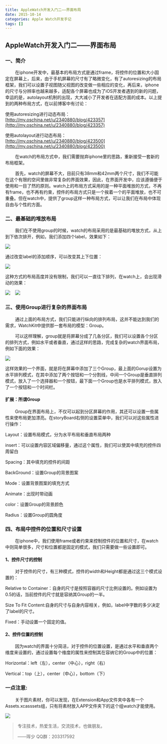 ```yaml
---
title: AppleWatch开发入门二——界面布局
date: 2015-10-14
categories: Apple Watch开发手记
tags: []
---
```

## AppleWatch开发入门二——界面布局

### 一、简介

        在iphone开发中，最基本的布局方式是通过frame，将控件的位置和大小固定在屏幕上，后来，由于手机屏幕的尺寸有了略微变化，有了autoresizing的布局框架，我们可以设置子视图随父视图的改变做一些相应的变化，再后来，iphone的尺寸与分辨率也越来越多，适配各个屏幕也成为了iOS开发者遇到的新的问题，幸运的是，autolayout机制的出现，大大减小了开发者在适配方面的成本。以上提到的两种布局方式，在以前博客中有讨论：

使用autoresizing进行动态布局：[http://my.oschina.net/u/2340880/blog/423357](http://my.oschina.net/u/2340880/blog/423357)

使用autolayout进行动态布局：[http://my.oschina.net/u/2340880/blog/423500](http://my.oschina.net/u/2340880/blog/423500)

        在watch的布局方式中，我们需要抛弃iphone里的思路，重新接受一套新的布局框架。

        首先，watch的屏幕不大，目前只有38mm和42mm两个尺寸，我们不可能在这个有限的空间里做非常复杂的界面效果，因此，在界面开发中，应该遵循便于使用和一目了然的原则。watch上的布局方式采用的是一种平面堆放的方式，不再有frame，也不再有约束，控件的布局方式只是一个挨着一个的平面堆放，也不可重叠。但在watch中，提供了group这样一种布局方式，可以让我们在布局中体现自由与个性的方面。         

### 二、最基础的堆放布局

        我们在不使用group的时候，watch的布局采用的是最基础的堆放方式，从上到下依次排开，例如，我们添加四个label，效果如下：

![](http://static.oschina.net/uploads/space/2015/1014/140603_GZgH_2340880.png)

通过改变label的添加顺序，可以改变其上下位置：

![](http://static.oschina.net/uploads/space/2015/1014/140712_inlI_2340880.png)

这种方式的布局高度并没有限制，我们可以一直往下排列，在watch上，会出现滑动的效果：

![](http://static.oschina.net/uploads/space/2015/1014/140944_AZT7_2340880.png)    ![](http://static.oschina.net/uploads/space/2015/1014/144748_Ewoz_2340880.png)

### 三、使用Group进行复杂的界面布局

        通过上面的布局方式，我们只能进行纵向的排列布局，这并不能达到我们的需求，WatchKit中提供那一套布局的模型：Group。

        可以这样理解，group就是将屏幕分成了几各分区，我们可以设置各个分区的排列方式，例如水平或者垂直，通过这样的思路，完成复杂的watch界面布局，例如下面的效果：

![](http://static.oschina.net/uploads/space/2015/1014/150437_pwgQ_2340880.png)

这样效果的一个界面，就是将在屏幕中添加了三个Group，最上面的Gorup设置为水平排列模式，在其中添加了两个按钮和一个分割线，中间一个Group是垂直排列模式，放入了一个选择器和一个按钮，最下面一个Group也是水平排列模式，放入了一个按钮和一个时间栏。

#### 扩展：所谓Group

        Group在界面布局上，不仅可以起到分区屏幕的作用，其还可以设置一些属性来使布局更加漂亮。在storyBoard右侧的设置菜单中，我们可以对这些属性进行操作：

Layout：设置布局模式，分为水平布局和垂直布局两种

insert：可以设置内容区域偏移量，通过这个属性，我们可以使其中填充的控件四周留白

Spacing：其中填充的控件的间距

BackGround：设置Group的背景图案

Mode：设置背景图案的填充方式

Animate：出现时带动画

color：设置Group的背景颜色

Radius：设置Group的圆角度

### 四、布局中控件的位置和尺寸设置

        在iphone中，我们使用frame或者约束来控制控件的位置和尺寸，在watch中则简单很多，尺寸和位置都是固定的模式，我们只需要做一些设置即可。

#### 1、控件尺寸的控制

        对于控件的尺寸，有三种模式，控件的width和Height都是通过这三个模式设置的：

Relative to Container：自身的尺寸是按照容器的尺寸比例设置的。例如设置为0.5的话，当前控件的尺寸就是容纳其Group的一半。

Size To Fit Content:自身的尺寸与自身内容相关，例如，label中字数的多少决定了label的尺寸。

Fixed：手动设置一个固定的值。

#### 2、控件位置的控制

        因为watch的界面十分简洁，对于控件的位置设置，是通过水平和垂直两个维度来设置的，通过设置每个维度的属性来控制其在容纳它的Group中的位置：

Horizontal：left（左），center（中心），right（右）

Vertical：top（上），center（中心），bottom（下）

### 一点注意:

        关于图片素材，你可以发现，在Extension和App文件夹中各有一个Assets.xcasssets组，只有将素材放入APP文件夹下的这个组watch才能使用。

![](http://static.oschina.net/uploads/space/2015/1014/155020_hTLg_2340880.png)

> 专注技术，热爱生活，交流技术，也做朋友。
> 
> ——珲少 QQ群：203317592
